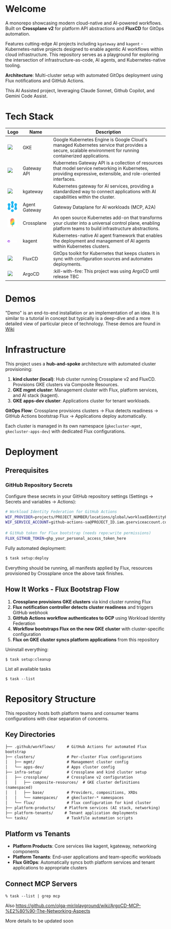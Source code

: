 # Welcome

A monorepo showcasing modern cloud-native and AI-powered workflows. Built on **Crossplane v2** for platform API abstractions and **FluxCD** for GitOps automation.

Features cutting-edge AI projects including `kgateway` and `kagent` - Kubernetes-native projects designed to enable agentic AI workflows within cloud infrastructure. This repository serves as a playground for exploring the intersection of infrastructure-as-code, AI agents, and Kubernetes-native tooling.

**Architecture**: Multi-cluster setup with automated GitOps deployment using Flux notifications and GitHub Actions.

This AI Assisted project, leveraging Claude Sonnet, Github Copilot, and Gemini Code Assist.

# Tech Stack

| Logo | Name | Description |
|------|------|-------------|
| <img src="https://www.gstatic.com/marketing-cms/assets/images/29/8c/e1f2c0994e87b8d7edf2886f9c02/google-cloud.webp=s96-fcrop64=1,00000000ffffffff-rw" width="30"> | GKE | Google Kubernetes Engine is Google Cloud's managed Kubernetes service that provides a secure, scalable environment for running containerized applications. |
| <img src="https://raw.githubusercontent.com/kubernetes-sigs/gateway-api/dbd2ff92a93e7c8a29bce07cc331e40e6d470efe/site-src/images/logo/logo.svg" width="30"> | Gateway API | Kubernetes Gateway API is a collection of resources that model service networking in Kubernetes, providing expressive, extensible, and role-oriented interfaces. |
| <img src="https://kgateway.dev/feature-api-gateway.svg" width="30"> | kgateway | Kubernetes gateway for AI services, providing a standardized way to connect applications with AI capabilities within the cluster. |
| <img src="https://raw.githubusercontent.com/agentgateway/agentgateway/refs/heads/main/ui/public/favicon.svg" width="30"> | Agent Gateway| Gateway Dataplane for AI workloads (MCP, A2A) |
| <img src="https://raw.githubusercontent.com/cncf/artwork/refs/heads/main/projects/crossplane/icon/color/crossplane-icon-color.svg" width="30"> | Crossplane | An open source Kubernetes add-on that transforms your cluster into a universal control plane, enabling platform teams to build infrastructure abstractions. |
| <img src="https://raw.githubusercontent.com/kagent-dev/kagent/33a48ede61be68c84f6adcfddde09db41aeb1ea7/img/icon-dark.svg" width="30"> | kagent | Kubernetes-native AI agent framework that enables the deployment and management of AI agents within Kubernetes clusters. |
| <img src="https://fluxcd.io/img/logos/flux-horizontal-color.png" width="30"> | FluxCD | GitOps toolkit for Kubernetes that keeps clusters in sync with configuration sources and automates deployments. |
| <img src="https://argo-cd.readthedocs.io/en/stable/assets/logo.png" width="30"> | ArgoCD | :kill-with-fire: This project was using ArgoCD until release TBC |

# Demos

"Demo" is an end-to-end installation or an implementation of an idea. It is similar to a tutorial in concept but typically is a deep-dive and a more detailed view of particular piece of technology.
These demos are found in [Wiki](https://github.com/olga-mir/playground/wiki)

# Infrastructure

This project uses a **hub-and-spoke** architecture with automated cluster provisioning:

1. **kind cluster (local)**: Hub cluster running Crossplane v2 and FluxCD. Provisions GKE clusters via Composite Resources.
2. **GKE mgmt cluster**: Management cluster with Flux, platform services, and AI stack (kagent).
3. **GKE apps-dev cluster**: Applications cluster for tenant workloads.

**GitOps Flow**: Crossplane provisions clusters → Flux detects readiness → GitHub Actions bootstrap Flux → Applications deploy automatically.

Each cluster is managed in its own namespace (`gkecluster-mgmt`, `gkecluster-apps-dev`) with dedicated Flux configurations.

# Deployment

## Prerequisites

### GitHub Repository Secrets

Configure these secrets in your GitHub repository settings (Settings → Secrets and variables → Actions):

```bash
# Workload Identity Federation for GitHub Actions
WIF_PROVIDER=projects/PROJECT_NUMBER/locations/global/workloadIdentityPools/github-pool/providers/github-provider
WIF_SERVICE_ACCOUNT=github-actions-sa@PROJECT_ID.iam.gserviceaccount.com

# GitHub token for Flux bootstrap (needs repo:write permissions)
FLUX_GITHUB_TOKEN=ghp_your_personal_access_token_here
```

Fully automated deployment:

```bash
$ task setup:deploy
```

Everything should be running, all manifests applied by Flux, resources provisioned by Crossplane once the above task finishes.

## How It Works - Flux Bootstrap Flow

1. **Crossplane provisions GKE clusters** via kind cluster running Flux
2. **Flux notification controller detects cluster readiness** and triggers GitHub webhook
3. **GitHub Actions workflow authenticates to GCP** using Workload Identity Federation
4. **Workflow bootstraps Flux on the new GKE cluster** with cluster-specific configuration
5. **Flux on GKE cluster syncs platform applications** from this repository

Uninstall everything:
```
$ task setup:cleanup
```

List all available tasks
```
$ task --list
```

# Repository Structure

This repository hosts both platform teams and consumer teams configurations with clear separation of concerns.

## Key Directories

```
├── .github/workflows/     # GitHub Actions for automated Flux bootstrap
├── clusters/              # Per-cluster Flux configurations
│   ├── mgmt/              # Management cluster config
│   └── apps-dev/          # Apps cluster config
├── infra-setup/           # Crossplane and kind cluster setup
│   ├── crossplane/        # Crossplane v2 configuration
│   │   ├── composite-resources/  # GKE cluster definitions (namespaced)
│   │   ├── base/          # Providers, compositions, XRDs
│   │   └── namespaces/    # gkecluster-* namespaces
│   └── flux/              # Flux configuration for kind cluster
├── platform-products/    # Platform services (AI stack, networking)
├── platform-tenants/     # Tenant application deployments
└── tasks/                 # Taskfile automation scripts
```

## Platform vs Tenants

- **Platform Products**: Core services like kagent, kgateway, networking components
- **Platform Tenants**: End-user applications and team-specific workloads
- **Flux GitOps**: Automatically syncs both platform services and tenant applications to appropriate clusters

## Connect MCP Servers

```
% task --list | grep mcp
```

Also https://github.com/olga-mir/playground/wiki/ArgoCD-MCP-%E2%80%90-The-Networking-Aspects

More details to be updated soon

